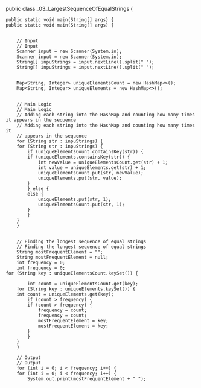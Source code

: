 

 public class _03_LargestSequenceOfEqualStrings {
 
 
 	public static void main(String[] args) {
 	public static void main(String[] args) {
		

 		// Input
 		// Input
 		Scanner input = new Scanner(System.in);
 		Scanner input = new Scanner(System.in);
 		String[] inpuStrings = input.nextLine().split(" ");
 		String[] inpuStrings = input.nextLine().split(" ");
		

		Map<String, Integer> uniqueElementsCount = new HashMap<>();
		Map<String, Integer> uniqueElements = new HashMap<>();
		

 		// Main Logic
 		// Main Logic
		// Adding each string into the HashMap and counting how many times it appears in the sequence
		// Adding each string into the HashMap and counting how many times it
		// appears in the sequence
 		for (String str : inpuStrings) {
 		for (String str : inpuStrings) {
			if (uniqueElementsCount.containsKey(str)) {
			if (uniqueElements.containsKey(str)) {
				int newValue = uniqueElementsCount.get(str) + 1;
				int value = uniqueElements.get(str) + 1;
				uniqueElementsCount.put(str, newValue);
				uniqueElements.put(str, value);
			}
			} else {
			else {
				uniqueElements.put(str, 1);
				uniqueElementsCount.put(str, 1);
 			}
 			}
 		}
 		}
		

 		// Finding the longest sequence of equal strings
 		// Finding the longest sequence of equal strings
		String mostFrequentElement = "";
		String mostFrequentElement = null;
 		int frequency = 0;
 		int frequency = 0;
  	for (String key : uniqueElementsCount.keySet()) {
		
			int count = uniqueElementsCount.get(key);
	 	for (String key : uniqueElements.keySet()) {
 		int count = uniqueElements.get(key);
 			if (count > frequency) {
 			if (count > frequency) {
 				frequency = count;
 				frequency = count;
 				mostFrequentElement = key;
 				mostFrequentElement = key;
 			}
 			}
 		}
 		}

 		// Output
 		// Output
 		for (int i = 0; i < frequency; i++) {
 		for (int i = 0; i < frequency; i++) {
 			System.out.print(mostFrequentElement + " ");
